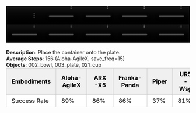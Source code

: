 <!DOCTYPE html>
<html lang="en">
<body>
    <div style="display: flex;">
        <video src="./task_video_clean/place_container_plate/aloha-agilex_head.mp4" controls loop muted autoplay style="width: 20.0%;"></video>
        <video src="./task_video_clean/place_container_plate/franka-panda_head.mp4" controls loop muted autoplay style="width: 20.0%;"></video>
        <video src="./task_video_clean/place_container_plate/ARX-X5_head.mp4" controls loop muted autoplay style="width: 20.0%;"></video>
        <video src="./task_video_clean/place_container_plate/piper_head.mp4" controls loop muted autoplay style="width: 20.0%;"></video>
        <video src="./task_video_clean/place_container_plate/ur5-wsg_head.mp4" controls loop muted autoplay style="width: 20.0%;"></video>
    </div>
    <div style="display: flex;">
        <video src="./task_video_clean/place_container_plate/aloha-agilex_world.mp4" controls loop muted autoplay style="width: 20.0%;"></video>
        <video src="./task_video_clean/place_container_plate/franka-panda_world.mp4" controls loop muted autoplay style="width: 20.0%;"></video>
        <video src="./task_video_clean/place_container_plate/ARX-X5_world.mp4" controls loop muted autoplay style="width: 20.0%;"></video>
        <video src="./task_video_clean/place_container_plate/piper_world.mp4" controls loop muted autoplay style="width: 20.0%;"></video>
        <video src="./task_video_clean/place_container_plate/ur5-wsg_world.mp4" controls loop muted autoplay style="width: 20.0%;"></video>
    </div>
    <br><b>Description</b>: Place the container onto the plate.<br>
    <b>Average Steps</b>: 156 (Aloha-AgileX, save_freq=15)<br>
    <b>Objects</b>: 002_bowl, 003_plate, 021_cup<br>
    <table style="margin:0 auto;border-collapse:collapse;width:auto;min-width:180px;background-color:white;">
        <thead>
            <tr style="background:#f0f0f0;">
                <th style="border:1px solid #ccc;padding:6px 14px;color:black;">Embodiments</th>
                <th style="border:1px solid #ccc;padding:6px 14px;color:black;">Aloha-AgileX</th>
                <th style="border:1px solid #ccc;padding:6px 14px;color:black;">ARX-X5</th>
                <th style="border:1px solid #ccc;padding:6px 14px;color:black;">Franka-Panda</th>
                <th style="border:1px solid #ccc;padding:6px 14px;color:black;">Piper</th>
                <th style="border:1px solid #ccc;padding:6px 14px;color:black;">UR5-Wsg</th>
            </tr>
        </thead>
        <tbody>
            <tr style="background:white;">
                <td style="border:1px solid #ccc;padding:6px 14px;color:black;">Success Rate</td>
                <td style="border:1px solid #ccc;padding:6px 14px;color:black;">89%</td>
                <td style="border:1px solid #ccc;padding:6px 14px;color:black;">86%</td>
                <td style="border:1px solid #ccc;padding:6px 14px;color:black;">86%</td>
                <td style="border:1px solid #ccc;padding:6px 14px;color:black;">37%</td>
                <td style="border:1px solid #ccc;padding:6px 14px;color:black;">81%</td>
            </tr>
        </tbody>
    </table>
</body>
</html>
